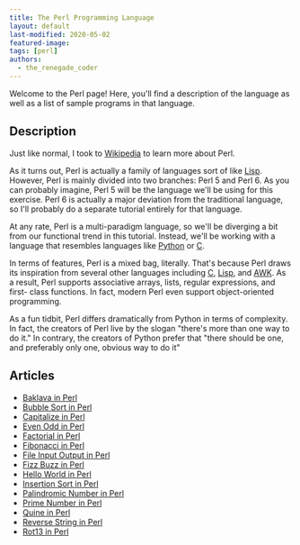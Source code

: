 ```yaml
---
title: The Perl Programming Language
layout: default
last-modified: 2020-05-02
featured-image: 
tags: [perl]
authors:
  - the_renegade_coder
---
```


Welcome to the Perl page! Here, you'll find a description of the language as well as a list of sample programs in that language.

## Description

Just like normal, I took to [Wikipedia][1] to learn more about Perl.

As it turns out, Perl is actually a family of languages sort of like [Lisp][2]. 
However, Perl is mainly divided into two branches: Perl 5 and Perl 6. As you 
can probably imagine, Perl 5 will be the language we'll be using for this 
exercise. Perl 6 is actually a major deviation from the traditional language, 
so I'll probably do a separate tutorial entirely for that language.

At any rate, Perl is a multi-paradigm language, so we'll be diverging a bit 
from our functional trend in this tutorial. Instead, we'll be working with a 
language that resembles languages like [Python][3] or [C][4].

In terms of features, Perl is a mixed bag, literally. That's because Perl draws 
its inspiration from several other languages including [C][4], [Lisp][2], and [AWK][5]. As a 
result, Perl supports associative arrays, lists, regular expressions, and first-
class functions. In fact, modern Perl even support object-oriented programming.

As a fun tidbit, Perl differs dramatically from Python in terms of complexity. 
In fact, the creators of Perl live by the slogan "there's more than one way to 
do it." In contrary, the creators of Python prefer that "there should be one,  
and preferably only one, obvious way to do it"

[1]: https://en.wikipedia.org/wiki/Perl
[2]: https://en.wikipedia.org/wiki/Lisp_(programming_language)
[3]: https://en.wikipedia.org/wiki/Python_(programming_language)
[4]: https://en.wikipedia.org/wiki/C_(programming_language)
[5]: https://en.wikipedia.org/wiki/AWK


## Articles

- [Baklava in Perl](https://sampleprograms.io/projects/baklava/perl)
- [Bubble Sort in Perl](https://sampleprograms.io/projects/bubble-sort/perl)
- [Capitalize in Perl](https://sampleprograms.io/projects/capitalize/perl)
- [Even Odd in Perl](https://sampleprograms.io/projects/even-odd/perl)
- [Factorial in Perl](https://sampleprograms.io/projects/factorial/perl)
- [Fibonacci in Perl](https://sampleprograms.io/projects/fibonacci/perl)
- [File Input Output in Perl](https://sampleprograms.io/projects/file-input-output/perl)
- [Fizz Buzz in Perl](https://sampleprograms.io/projects/fizz-buzz/perl)
- [Hello World in Perl](https://sampleprograms.io/projects/hello-world/perl)
- [Insertion Sort in Perl](https://sampleprograms.io/projects/insertion-sort/perl)
- [Palindromic Number in Perl](https://sampleprograms.io/projects/palindromic-number/perl)
- [Prime Number in Perl](https://sampleprograms.io/projects/prime-number/perl)
- [Quine in Perl](https://sampleprograms.io/projects/quine/perl)
- [Reverse String in Perl](https://sampleprograms.io/projects/reverse-string/perl)
- [Rot13 in Perl](https://sampleprograms.io/projects/rot13/perl)